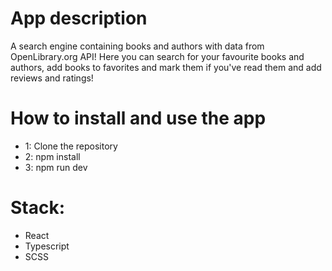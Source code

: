 
# App description
A search engine containing books and authors with data from OpenLibrary.org API!
Here you can search for your favourite books and authors, add books to favorites and mark them if you've read them and add reviews and ratings!

# How to install and use the app
- 1: Clone the repository
- 2: npm install
- 3: npm run dev

# Stack: 
- React
- Typescript
- SCSS
